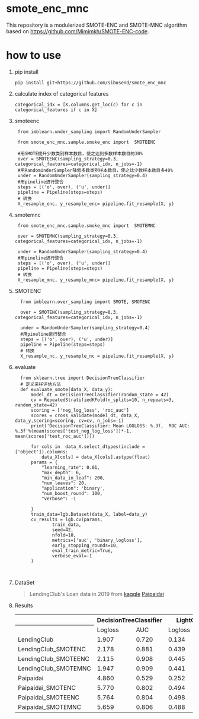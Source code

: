 # smote_enc_mnc

This repository is a modulerized SMOTE-ENC and SMOTE-MNC algorithm based on https://github.com/Mimimkh/SMOTE-ENC-code.

# how to use
1. pip install
    ```
    pip install git+https://github.com/sibosend/smote_enc_mnc
    ```
2. calculate index of categorical features
    ```
    categorical_idx = [X.columns.get_loc(c) for c in categorical_features if c in X]
    ```
1. smoteenc
   ```
    from imblearn.under_sampling import RandomUnderSampler

    from smote_enc_mnc.sample.smoke_enc import  SMOTEENC

    #用SMOTE提升少数类别样本数目，使之达到多数样本数目的30%
    over = SMOTEENC(sampling_strategy=0.3, categorical_features=categorical_idx, n_jobs=-1)
    #用RandomUnderSampler降低多数类别样本数目，使之比少数样本数目多40%
    under = RandomUnderSampler(sampling_strategy=0.4)
    #用pineline进行整合
    steps = [('o', over), ('u', under)]
    pipeline = Pipeline(steps=steps)
    # 转换
    X_resample_enc, y_resample_enc= pipeline.fit_resample(X, y)
   ``` 
2. smotemnc
   ```
    from smote_enc_mnc.sample.smoke_mnc import  SMOTEMNC

    over = SMOTEMNC(sampling_strategy=0.3, categorical_features=categorical_idx, n_jobs=-1)

    under = RandomUnderSampler(sampling_strategy=0.4)
    #用pineline进行整合
    steps = [('o', over), ('u', under)]
    pipeline = Pipeline(steps=steps)
    # 转换
    X_resample_mnc, y_resample_mnc= pipeline.fit_resample(X, y)
   ```
3. SMOTENC
    ```
      from imblearn.over_sampling import SMOTE, SMOTENC
      
      over = SMOTENC(sampling_strategy=0.3, categorical_features=categorical_idx, n_jobs=-1)
      
      under = RandomUnderSampler(sampling_strategy=0.4)
      #用pineline进行整合
      steps = [('o', over), ('u', under)]
      pipeline = Pipeline(steps=steps)
      # 转换
      X_resample_nc, y_resample_nc = pipeline.fit_resample(X, y)
    ```
4. evaluate
    ```
      from sklearn.tree import DecisionTreeClassifier
      # 定义采样评估方法
      def evaluate_smote(data_X, data_y):
          model_dt = DecisionTreeClassifier(random_state = 42)
          cv = RepeatedStratifiedKFold(n_splits=10, n_repeats=3, random_state=42)
          scoring = ['neg_log_loss', 'roc_auc']
          scores = cross_validate(model_dt, data_X, data_y,scoring=scoring, cv=cv, n_jobs=-1)
          print('DecisionTreeClassifier: Mean LOGLOSS: %.3f,  ROC AUC: %.3f'%(mean(scores['test_neg_log_loss'])*-1, mean(scores['test_roc_auc'])))

          for cols in  data_X.select_dtypes(include = ['object']).columns:
              data_X[cols] = data_X[cols].astype(float)
          params = {
              "learning_rate": 0.01,
              "max_depth": 6,
              "min_data_in_leaf": 200,
              "num_leaves": 20,
              "application": 'binary',
              "num_boost_round": 100,
              "verbose": -1

          }
          train_data=lgb.Dataset(data_X, label=data_y)
          cv_results = lgb.cv(params,
                  train_data,
                  seed=42,
                  nfold=10,
                  metrics=['auc', 'binary_logloss'],
                  early_stopping_rounds=10,
                  eval_train_metric=True,
                  verbose_eval=-1
          )

        
    ```
5. DataSet
   > LendingClub's Loan data in 2019 from [kaggle](https://www.kaggle.com/datasets/ethon0426/lending-club-20072020q1)
   > [Paipaidai](https://www.heywhale.com/mw/dataset/5eb6ace3366f4d002d77e823/file)
6. Results
   <aside>
   <table>
    <tr>
        <th></th>
        <th colspan=2>DecisionTreeClassifier</th>
        <th colspan=2>LightGBM</th>
    </tr>
    <tr>
        <th></th>
        <td>Logloss</td>
        <td>AUC</td>
        <td>Logloss</td>
        <td>AUC</td>
    </tr>
    <tr>
        <td>LendingClub</td>
        <td>1.907</td>
        <td>0.720</td>
        <td>0.134</td>
        <td>0.890</td>
    </tr>
    <tr>
        <td>LendingClub_SMOTENC</td>
        <td>2.178</td>
        <td>0.881</td>
        <td>0.439</td>
        <td>0.917</td>
    </tr>
    <tr>
        <td>LendingClub_SMOTEENC</td>
        <td>2.115</td>
        <td>0.908</td>
        <td>0.445</td>
        <td>0.911</td>
    </tr>
    <tr>
        <td>LendingClub_SMOTEMNC</td>
        <td>1.947</td>
        <td>0.909</td>
        <td>0.441</td>
        <td>0.948</td>
    </tr>
    <tr>
        <td>Paipaidai</td>
        <td>4.860</td>
        <td>0.529</td>
        <td>0.252</td>
        <td>0.696</td>
    </tr>
    <tr>
        <td>Paipaidai_SMOTENC</td>
        <td>5.770</td>
        <td>0.802</td>
        <td>0.494</td>
        <td>0.865</td>
    </tr>
    <tr>
        <td>Paipaidai_SMOTEENC</td>
        <td>5.764</td>
        <td>0.804</td>
        <td>0.498</td>
        <td>0.873</td>
    </tr>
    <tr>
        <td>Paipaidai_SMOTEMNC</td>
        <td>5.659</td>
        <td>0.806</td>
        <td>0.488</td>
        <td>0.879</td>
    </tr>
</table>
   
   </aside> 